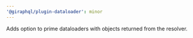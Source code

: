 ```yaml
---
'@giraphql/plugin-dataloader': minor
---
```


Adds option to prime dataloaders with objects returned from the resolver.
